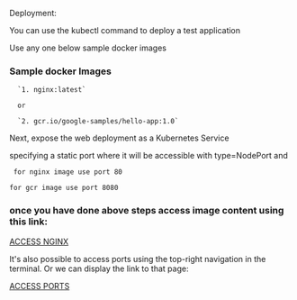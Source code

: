 
Deployment:

You can use the kubectl command to deploy a test application

Use any one below sample docker images

### Sample docker Images

      `1. nginx:latest`

      or

      `2. gcr.io/google-samples/hello-app:1.0`

Next, expose the web deployment as a Kubernetes Service

specifying a static port where it will be accessible with type=NodePort and

` for nginx image use port 80`

  `for gcr image use port 8080`


### once you have done above steps access image content using this link:


[ACCESS NGINX]({{TRAFFIC_HOST1_80}})

It's also possible to access ports using the top-right navigation in the terminal.
Or we can display the link to that page:

[ACCESS PORTS]({{TRAFFIC_SELECTOR}})

